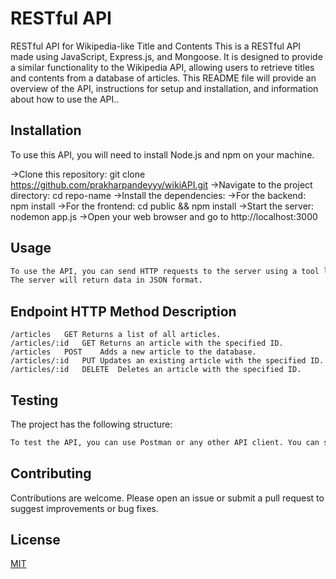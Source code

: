 # RESTful API 

RESTful API for Wikipedia-like Title and Contents
This is a RESTful API made using JavaScript, Express.js, and Mongoose. 
It is designed to provide a similar functionality to the Wikipedia API, allowing users to retrieve titles and contents from a database of articles. 
This README file will provide an overview of the API, instructions for setup and installation, and information about how to use the API.. 

## Installation
To use this API, you will need to install Node.js and npm on your machine.

->Clone this repository: git clone https://github.com/prakharpandeyyy/wikiAPI.git
->Navigate to the project directory: cd repo-name
->Install the dependencies:
->For the backend: npm install
->For the frontend: cd public && npm install
->Start the server: nodemon app.js
->Open your web browser and go to http://localhost:3000

## Usage

```bash
To use the API, you can send HTTP requests to the server using a tool like Postman or any other API client. 
The server will return data in JSON format.

```
## Endpoint	HTTP Method	Description
```
/articles	GET	Returns a list of all articles.
/articles/:id	GET	Returns an article with the specified ID.
/articles	POST	Adds a new article to the database.
/articles/:id	PUT	Updates an existing article with the specified ID.
/articles/:id	DELETE	Deletes an article with the specified ID.
```



## Testing
The project has the following structure:
```bash
To test the API, you can use Postman or any other API client. You can send HTTP requests to the server using the endpoints listed above.

```
## Contributing

Contributions are welcome. Please open an issue or submit a pull request to suggest improvements or bug fixes.

## License

[MIT](https://choosealicense.com/licenses/mit/)
